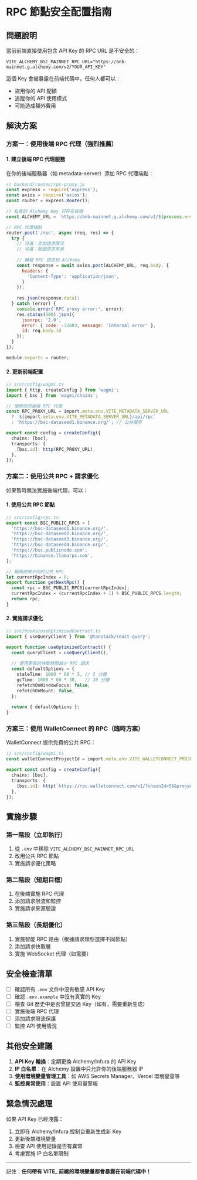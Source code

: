 # RPC 節點安全配置指南

## 問題說明
當前前端直接使用包含 API Key 的 RPC URL 是不安全的：
```
VITE_ALCHEMY_BSC_MAINNET_RPC_URL="https://bnb-mainnet.g.alchemy.com/v2/YOUR_API_KEY"
```

這個 Key 會被暴露在前端代碼中，任何人都可以：
- 盜用你的 API 配額
- 追蹤你的 API 使用模式
- 可能造成額外費用

## 解決方案

### 方案一：使用後端 RPC 代理（強烈推薦）

#### 1. 建立後端 RPC 代理服務

在你的後端服務器（如 metadata-server）添加 RPC 代理端點：

```javascript
// backend/routes/rpc-proxy.js
const express = require('express');
const axios = require('axios');
const router = express.Router();

// 私有的 Alchemy Key 只存在後端
const ALCHEMY_URL = `https://bnb-mainnet.g.alchemy.com/v2/${process.env.ALCHEMY_API_KEY}`;

// RPC 代理端點
router.post('/rpc', async (req, res) => {
  try {
    // 可選：添加請求限流
    // 可選：驗證請求來源
    
    // 轉發 RPC 請求到 Alchemy
    const response = await axios.post(ALCHEMY_URL, req.body, {
      headers: {
        'Content-Type': 'application/json',
      }
    });
    
    res.json(response.data);
  } catch (error) {
    console.error('RPC proxy error:', error);
    res.status(500).json({ 
      jsonrpc: '2.0',
      error: { code: -32603, message: 'Internal error' },
      id: req.body.id 
    });
  }
});

module.exports = router;
```

#### 2. 更新前端配置

```typescript
// src/config/wagmi.ts
import { http, createConfig } from 'wagmi';
import { bsc } from 'wagmi/chains';

// 使用你的後端 RPC 代理
const RPC_PROXY_URL = import.meta.env.VITE_METADATA_SERVER_URL 
  ? `${import.meta.env.VITE_METADATA_SERVER_URL}/api/rpc`
  : 'https://bsc-dataseed1.binance.org/'; // 公共備用

export const config = createConfig({
  chains: [bsc],
  transports: {
    [bsc.id]: http(RPC_PROXY_URL),
  },
});
```

### 方案二：使用公共 RPC + 請求優化

如果暫時無法實施後端代理，可以：

#### 1. 使用公共 RPC 節點

```typescript
// src/config/rpc.ts
export const BSC_PUBLIC_RPCS = [
  'https://bsc-dataseed1.binance.org/',
  'https://bsc-dataseed2.binance.org/',
  'https://bsc-dataseed3.binance.org/',
  'https://bsc-dataseed4.binance.org/',
  'https://bsc.publicnode.com',
  'https://binance.llamarpc.com',
];

// 輪詢使用不同的公共 RPC
let currentRpcIndex = 0;
export function getNextRpc() {
  const rpc = BSC_PUBLIC_RPCS[currentRpcIndex];
  currentRpcIndex = (currentRpcIndex + 1) % BSC_PUBLIC_RPCS.length;
  return rpc;
}
```

#### 2. 實施請求優化

```typescript
// src/hooks/useOptimizedContract.ts
import { useQueryClient } from '@tanstack/react-query';

export function useOptimizedContract() {
  const queryClient = useQueryClient();
  
  // 使用更長的快取時間減少 RPC 請求
  const defaultOptions = {
    staleTime: 1000 * 60 * 5, // 5 分鐘
    gcTime: 1000 * 60 * 30,   // 30 分鐘
    refetchOnWindowFocus: false,
    refetchOnMount: false,
  };
  
  return { defaultOptions };
}
```

### 方案三：使用 WalletConnect 的 RPC（臨時方案）

WalletConnect 提供免費的公共 RPC：

```typescript
// src/config/wagmi.ts
const walletConnectProjectId = import.meta.env.VITE_WALLETCONNECT_PROJECT_ID;

export const config = createConfig({
  chains: [bsc],
  transports: {
    [bsc.id]: http(`https://rpc.walletconnect.com/v1/?chainId=56&projectId=${walletConnectProjectId}`),
  },
});
```

## 實施步驟

### 第一階段（立即執行）
1. 從 `.env` 中移除 `VITE_ALCHEMY_BSC_MAINNET_RPC_URL`
2. 改用公共 RPC 節點
3. 實施請求優化策略

### 第二階段（短期目標）
1. 在後端實施 RPC 代理
2. 添加請求限流和監控
3. 實施請求來源驗證

### 第三階段（長期優化）
1. 實施智能 RPC 路由（根據請求類型選擇不同節點）
2. 添加請求快取層
3. 實施 WebSocket 代理（如需要）

## 安全檢查清單

- [ ] 確認所有 `.env` 文件中沒有敏感 API Key
- [ ] 確認 `.env.example` 中沒有真實的 Key
- [ ] 檢查 Git 歷史中是否曾提交過 Key（如有，需要重新生成）
- [ ] 實施後端 RPC 代理
- [ ] 添加請求限流保護
- [ ] 監控 API 使用情況

## 其他安全建議

1. **API Key 輪換**：定期更換 Alchemy/Infura 的 API Key
2. **IP 白名單**：在 Alchemy 設置中只允許你的後端服務器 IP
3. **使用環境變量管理工具**：如 AWS Secrets Manager、Vercel 環境變量等
4. **監控異常使用**：設置 API 使用量警報

## 緊急情況處理

如果 API Key 已經洩露：
1. 立即在 Alchemy/Infura 控制台重新生成新 Key
2. 更新後端環境變量
3. 檢查 API 使用記錄是否有異常
4. 考慮實施 IP 白名單限制

---

記住：**任何帶有 VITE_ 前綴的環境變量都會暴露在前端代碼中！**